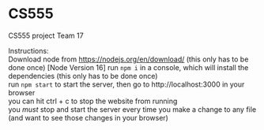 # CS555
CS555 project Team 17

Instructions:  
Download node from https://nodejs.org/en/download/ (this only has to be done once) [Node Version 16]
run `npm i` in a console, which will install the dependencies (this only has to be done once)  
run `npm start` to start the server, then go to http://localhost:3000 in your browser  
you can hit ctrl + c to stop the website from running  
you _must_ stop and start the server every time you make a change to any file (and want to see those changes in your browser)  
